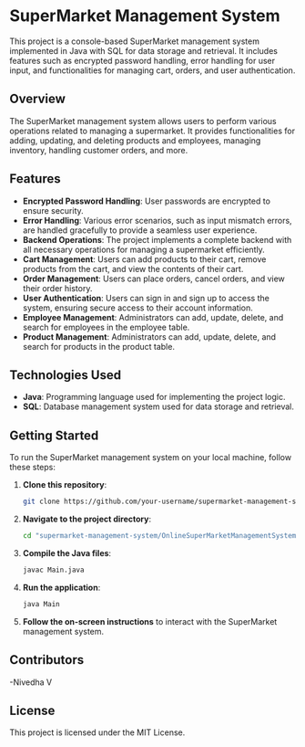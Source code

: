 # SuperMarket Management System

This project is a console-based SuperMarket management system implemented in Java with SQL for data storage and retrieval. It includes features such as encrypted password handling, error handling for user input, and functionalities for managing cart, orders, and user authentication.

## Overview

The SuperMarket management system allows users to perform various operations related to managing a supermarket. It provides functionalities for adding, updating, and deleting products and employees, managing inventory, handling customer orders, and more.

## Features

- **Encrypted Password Handling**: User passwords are encrypted to ensure security.
- **Error Handling**: Various error scenarios, such as input mismatch errors, are handled gracefully to provide a seamless user experience.
- **Backend Operations**: The project implements a complete backend with all necessary operations for managing a supermarket efficiently.
- **Cart Management**: Users can add products to their cart, remove products from the cart, and view the contents of their cart.
- **Order Management**: Users can place orders, cancel orders, and view their order history.
- **User Authentication**: Users can sign in and sign up to access the system, ensuring secure access to their account information.
- **Employee Management**: Administrators can add, update, delete, and search for employees in the employee table.
- **Product Management**: Administrators can add, update, delete, and search for products in the product table.

## Technologies Used

- **Java**: Programming language used for implementing the project logic.
- **SQL**: Database management system used for data storage and retrieval.

## Getting Started

To run the SuperMarket management system on your local machine, follow these steps:

1. **Clone this repository**:
    ```bash
    git clone https://github.com/your-username/supermarket-management-system.git
    ```

2. **Navigate to the project directory**:
    ```bash
    cd "supermarket-management-system/OnlineSuperMarketManagementSystem/src/project"
    ```

3. **Compile the Java files**:
    ```bash
    javac Main.java
    ```

4. **Run the application**:
    ```bash
    java Main
    ```

5. **Follow the on-screen instructions** to interact with the SuperMarket management system.

## Contributors

-Nivedha V

## License

This project is licensed under the MIT License.
